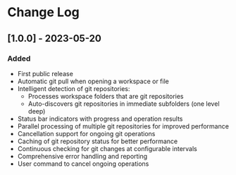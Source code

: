 # Change Log

## [1.0.0] - 2023-05-20

### Added

- First public release
- Automatic git pull when opening a workspace or file
- Intelligent detection of git repositories:
  - Processes workspace folders that are git repositories
  - Auto-discovers git repositories in immediate subfolders (one level deep)
- Status bar indicators with progress and operation results
- Parallel processing of multiple git repositories for improved performance
- Cancellation support for ongoing git operations
- Caching of git repository status for better performance
- Continuous checking for git changes at configurable intervals
- Comprehensive error handling and reporting
- User command to cancel ongoing operations
